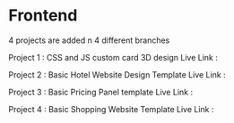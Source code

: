 # Frontend
4 projects are added n 4 different branches

Project 1 : CSS and JS custom card 3D design
Live Link : 

Project 2 : Basic Hotel Website Design Template
Live Link : 

Project 3 : Basic Pricing Panel template
Live Link : 

Project 4 : Basic Shopping Website Template
Live Link : 
